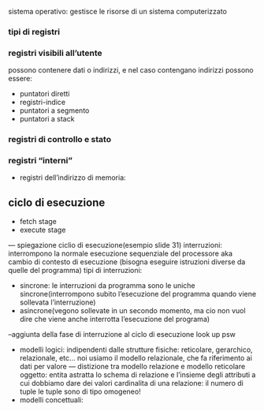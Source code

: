 sistema operativo: gestisce le risorse di un sistema computerizzato

### tipi di registri
### registri visibili all’utente
possono contenere dati o indirizzi, e nel caso contengano indirizzi possono essere: 
- puntatori diretti
- registri-indice
- puntatori a segmento
- puntatori a stack
### registri di controllo e stato
### registri “interni”
- registri dell’indirizzo di memoria:
## ciclo di esecuzione
- fetch stage
- execute stage

— spiegazione ciclio di esecuzione(esempio slide 31)
interruzioni: interrompono la normale esecuzione sequenziale del processore
aka cambio di contesto di esecuzione (bisogna eseguire istruzioni diverse da quelle del programma)
tipi di interruzioni:
- sincrone: le interruzioni da programma sono le uniche sincrone(interrompono subito l’esecuzione del programma quando viene sollevata l’interruzione)
- asincrone(vegono sollevate in un secondo momento, ma cio non vuol dire che viene anche interrotta l’esecuzione del programa)

–aggiunta della fase di interruzione al ciclo di esecuzione
look up psw

- modelli logici: indipendenti dalle strutture fisiche: reticolare, gerarchico, relazionale, etc…
noi usiamo il modello relazionale, che fa riferimento ai dati per valore
— distizione tra modello relazione e modello reticolare
oggetto: entita astratta
lo schema di relazione e l’insieme degli attributi a cui dobbiamo dare dei valori
 cardinalita di una relazione: il numero di tuple 
 le tuple sono di tipo omogeneo!
- modelli concettuali: